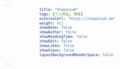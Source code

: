 ---
                title: "StepaniaH"
                tags: [个人网站, 博客]
                externalUrl: "https://stepaniah.me"
                weight: 921
                showDate: false
                showAuthor: false
                showReadingTime: false
                showEdit: false
                showLikes: false
                showViews: false
                layoutBackgroundHeaderSpace: false
                ---


